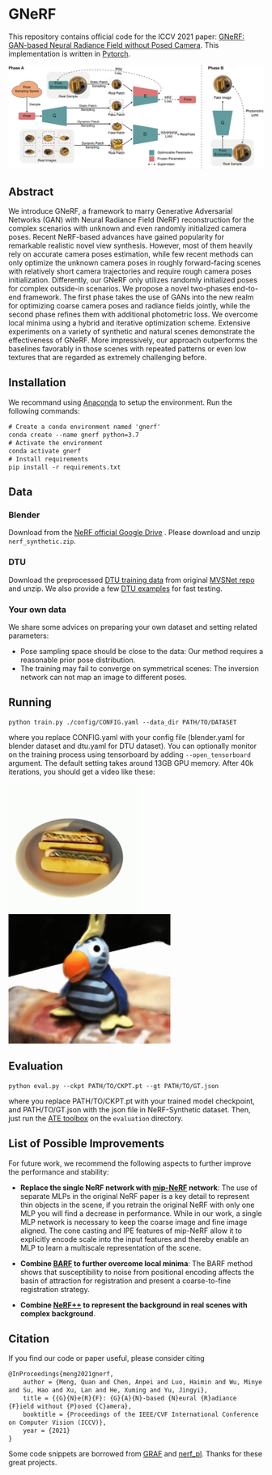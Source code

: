# GNeRF

This repository contains official code for the ICCV 2021 paper:
[GNeRF: GAN-based Neural Radiance Field without Posed Camera](https://arxiv.org/abs/2103.15606). This implementation is
written in [Pytorch](https://pytorch.org/).

![architecture](./images/architecture.png)

## Abstract

We introduce GNeRF, a framework to marry Generative Adversarial Networks (GAN) with Neural Radiance Field (NeRF) 
reconstruction for the complex scenarios with unknown and even randomly initialized camera poses. Recent NeRF-based
advances have gained popularity for remarkable realistic novel view synthesis. However, most of them heavily rely on
accurate camera poses estimation, while few recent methods can only optimize the unknown camera poses in roughly
forward-facing scenes with relatively short camera trajectories and require rough camera poses initialization.
Differently, our GNeRF only utilizes randomly initialized poses for complex outside-in scenarios. We propose a novel
two-phases end-to-end framework. The first phase takes the use of GANs into the new realm for optimizing coarse camera
poses and radiance fields jointly, while the second phase refines them with additional photometric loss. We overcome
local minima using a hybrid and iterative optimization scheme. Extensive experiments on a variety of synthetic and
natural scenes demonstrate the effectiveness of GNeRF. More impressively, our approach outperforms the baselines
favorably in those scenes with repeated patterns or even low textures that are regarded as extremely challenging before.

## Installation

We recommand using [Anaconda](https://www.anaconda.com/) to setup the environment. Run the following commands:

```
# Create a conda environment named 'gnerf'
conda create --name gnerf python=3.7
# Activate the environment
conda activate gnerf
# Install requirements
pip install -r requirements.txt
```

## Data

### Blender

Download from the [NeRF official Google Drive](https://drive.google.com/drive/folders/128yBriW1IG_3NJ5Rp7APSTZsJqdJdfc1)
. Please download and unzip `nerf_synthetic.zip`.

### DTU

Download the preprocessed [DTU training data](https://drive.google.com/file/d/1eDjh-_bxKKnEuz5h-HXS7EDJn59clx6V/view)
from original [MVSNet repo](https://github.com/YoYo000/MVSNet) and unzip. We also provide a few
[DTU examples](https://drive.google.com/file/d/1vh80KO-EvrUrXuBxzgKJf5Z5hPfPl4Bl/view?usp=sharing) for fast testing.

### Your own data

We share some advices on preparing your own dataset and setting related parameters:

- Pose sampling space should be close to the data: Our method requires a reasonable prior pose distribution.
- The training may fail to converge on symmetrical scenes: The inversion network can not map an image to different poses.

## Running

```
python train.py ./config/CONFIG.yaml --data_dir PATH/TO/DATASET
```

where you replace CONFIG.yaml with your config file (blender.yaml for blender dataset and dtu.yaml for DTU dataset). You
can optionally monitor on the training process using tensorboard by adding `--open_tensorboard` argument. The default
setting takes around 13GB GPU memory. After 40k iterations, you should get a video like these:

<img src="./images/hotdog.gif" width="256" height="256"/>
<img src="./images/dtu_scan4.gif" width="320" height="256"/>

## Evaluation

```
python eval.py --ckpt PATH/TO/CKPT.pt --gt PATH/TO/GT.json 
```

where you replace PATH/TO/CKPT.pt with your trained model checkpoint, and PATH/TO/GT.json with the json file in NeRF-Synthetic
dataset. Then, just run the  [ATE toolbox](https://github.com/uzh-rpg/rpg_trajectory_evaluation) on the `evaluation` directory.

## List of Possible Improvements

For future work, we recommend the following aspects to further improve the performance and stability:

- **Replace the single NeRF network with [mip-NeRF](https://jonbarron.info/mipnerf/) network**: The use of separate MLPs
  in the original NeRF paper is a key detail to represent thin objects in the scene, if you retrain the original NeRF
  with only one MLP you will find a decrease in performance. While in our work, a single MLP network is necessary to
  keep the coarse image and fine image aligned. The cone casting and IPE features of mip-NeRF allow it to explicitly
  encode scale into the input features and thereby enable an MLP to learn a multiscale representation of the scene.

- **Combine [BARF](https://arxiv.org/abs/2104.06405) to further overcome local minima**: The BARF method shows that
  susceptibility to noise from positional encoding affects the basin of attraction for registration and present a
  coarse-to-fine registration strategy.

- **Combine [NeRF++](https://arxiv.org/abs/2010.07492) to represent the background in real scenes with complex
  background**.

## Citation

If you find our code or paper useful, please consider citing

    @InProceedings{meng2021gnerf,
        author = {Meng, Quan and Chen, Anpei and Luo, Haimin and Wu, Minye and Su, Hao and Xu, Lan and He, Xuming and Yu, Jingyi},
        title = {{G}{N}e{R}{F}: {G}{A}{N}-based {N}eural {R}adiance {F}ield without {P}osed {C}amera},
        booktitle = {Proceedings of the IEEE/CVF International Conference on Computer Vision (ICCV)},
        year = {2021}
    }

Some code snippets are borrowed from [GRAF](https://github.com/autonomousvision/graf)
and [nerf_pl](https://github.com/kwea123/nerf_pl.git). Thanks for these great projects.
